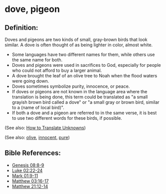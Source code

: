 # dove, pigeon #

## Definition: ##

Doves and pigeons are two kinds of small, gray-brown birds that look similar. A dove is often thought of as being lighter in color, almost white.

* Some languages have two different names for them, while others use the same name for both.
* Doves and pigeons were used in sacrifices to God, especially for people who could not afford to buy a larger animal.
* A dove brought the leaf of an olive tree to Noah when the flood waters were going down.
* Doves sometimes symbolize purity, innocence, or peace.
* If doves or pigeons are not known in the language area where the translation is being done, this term could be translated as "a small grayish brown bird called a dove" or "a small gray or brown bird, similar to a (name of local bird)".
* If both a dove and a pigeon are referred to in the same verse, it is best to use two different words for these birds, if possible.

(See also: [How to Translate Unknowns](en/ta-vol1/translate/man/translate-unknown))

(See also: [olive](../other/olive.md), [innocent](../kt/innocent.md), [pure](../kt/purify.md))

## Bible References: ##

* [Genesis 08:8-9](en/tn/gen/help/08/08)
* [Luke 02:22-24](en/tn/luk/help/02/22)
* [Mark 01:9-11](en/tn/mrk/help/01/09)
* [Matthew 03:16-17](en/tn/mat/help/03/16)
* [Matthew 21:12-14](en/tn/mat/help/21/12)